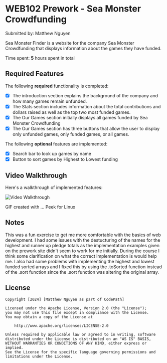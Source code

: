 # WEB102 Prework - Sea Monster Crowdfunding

Submitted by: Matthew Nguyen

Sea Monster Finder is a website for the company Sea Monster Crowdfunding that displays information about the games they have funded.

Time spent: **5** hours spent in total

## Required Features

The following **required** functionality is completed:

* [X] The introduction section explains the background of the company and how many games remain unfunded.
* [X] The Stats section includes information about the total contributions and dollars raised as well as the top two most funded games.
* [X] The Our Games section initially displays all games funded by Sea Monster Crowdfunding
* [X] The Our Games section has three buttons that allow the user to display only unfunded games, only funded games, or all games.

The following **optional** features are implemented:

* [X] Search bar to look up games by name
* [X] Button to sort games by Highest to Lowest funding

## Video Walkthrough

Here's a walkthrough of implemented features:

<img src='https://imgur.com/a/5XyrRYw' title='Video Walkthrough' width='' alt='Video Walkthrough' />

<!-- Replace this with whatever GIF tool you used! -->
GIF created with ...  Peek for Linux
<!-- Recommended tools:
[Kap](https://getkap.co/) for macOS
[ScreenToGif](https://www.screentogif.com/) for Windows
[peek](https://github.com/phw/peek) for Linux. -->

## Notes

This was a fun exercise to get me more comfortable with the basics of web development. 
I had some issues with the destucturing of the names for the highest and runner up pledge totals as the implementation examples
given on the prework site didn't seem to work for me initially. During the course I think some clarification on what the correct 
implementation is would help me. I also had some problems with implementing the highest and lowest funded sorted arrays 
and I fixed this by using the .toSorted function instead of the .sort function since the .sort function was altering the original array.

## License

    Copyright [2024] [Matthew Nguyen as part of CodePath]

    Licensed under the Apache License, Version 2.0 (the "License");
    you may not use this file except in compliance with the License.
    You may obtain a copy of the License at

        http://www.apache.org/licenses/LICENSE-2.0

    Unless required by applicable law or agreed to in writing, software
    distributed under the License is distributed on an "AS IS" BASIS,
    WITHOUT WARRANTIES OR CONDITIONS OF ANY KIND, either express or implied.
    See the License for the specific language governing permissions and
    limitations under the License.
